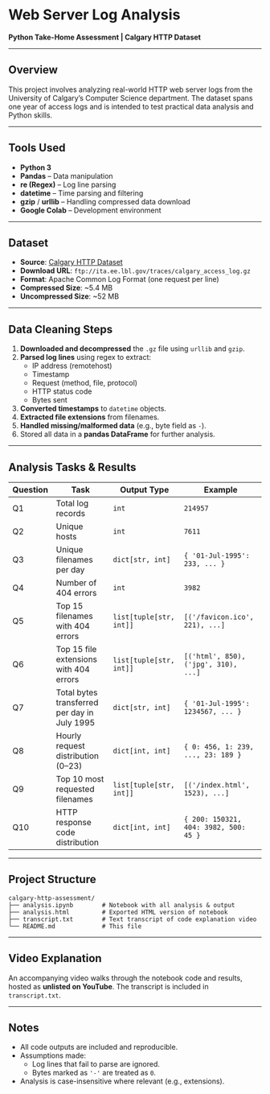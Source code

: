 
# Web Server Log Analysis  
**Python Take-Home Assessment | Calgary HTTP Dataset**

---

##  Overview

This project involves analyzing real-world HTTP web server logs from the University of Calgary’s Computer Science department. The dataset spans one year of access logs and is intended to test practical data analysis and Python skills.

---

##  Tools Used

- **Python 3**
- **Pandas** – Data manipulation
- **re (Regex)** – Log line parsing
- **datetime** – Time parsing and filtering
- **gzip** / **urllib** – Handling compressed data download
- **Google Colab** – Development environment

---

##  Dataset

- **Source**: [Calgary HTTP Dataset](https://ita.ee.lbl.gov/html/contrib/Calgary-HTTP.html)
- **Download URL**: `ftp://ita.ee.lbl.gov/traces/calgary_access_log.gz`
- **Format**: Apache Common Log Format (one request per line)
- **Compressed Size**: ~5.4 MB
- **Uncompressed Size**: ~52 MB

---

## Data Cleaning Steps

1. **Downloaded and decompressed** the `.gz` file using `urllib` and `gzip`.
2. **Parsed log lines** using regex to extract:
   - IP address (remotehost)
   - Timestamp
   - Request (method, file, protocol)
   - HTTP status code
   - Bytes sent
3. **Converted timestamps** to `datetime` objects.
4. **Extracted file extensions** from filenames.
5. **Handled missing/malformed data** (e.g., byte field as `-`).
6. Stored all data in a **pandas DataFrame** for further analysis.

---

##  Analysis Tasks & Results

| Question | Task | Output Type | Example |
|---------|------|-------------|---------|
| Q1 | Total log records | `int` | `214957` |
| Q2 | Unique hosts | `int` | `7611` |
| Q3 | Unique filenames per day | `dict[str, int]` | `{ '01-Jul-1995': 233, ... }` |
| Q4 | Number of 404 errors | `int` | `3982` |
| Q5 | Top 15 filenames with 404 errors | `list[tuple[str, int]]` | `[('/favicon.ico', 221), ...]` |
| Q6 | Top 15 file extensions with 404 errors | `list[tuple[str, int]]` | `[('html', 850), ('jpg', 310), ...]` |
| Q7 | Total bytes transferred per day in July 1995 | `dict[str, int]` | `{ '01-Jul-1995': 1234567, ... }` |
| Q8 | Hourly request distribution (0–23) | `dict[int, int]` | `{ 0: 456, 1: 239, ..., 23: 189 }` |
| Q9 | Top 10 most requested filenames | `list[tuple[str, int]]` | `[('/index.html', 1523), ...]` |
| Q10 | HTTP response code distribution | `dict[int, int]` | `{ 200: 150321, 404: 3982, 500: 45 }` |

---

##  Project Structure

```
calgary-http-assessment/
├── analysis.ipynb        # Notebook with all analysis & output
├── analysis.html         # Exported HTML version of notebook
├── transcript.txt        # Text transcript of code explanation video
└── README.md             # This file
```

---

##  Video Explanation

An accompanying video walks through the notebook code and results, hosted as **unlisted on YouTube**. The transcript is included in `transcript.txt`.

---

##  Notes

- All code outputs are included and reproducible.
- Assumptions made:
  - Log lines that fail to parse are ignored.
  - Bytes marked as `'-'` are treated as `0`.
- Analysis is case-insensitive where relevant (e.g., extensions).
